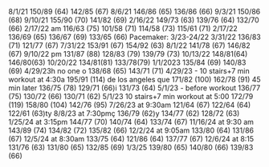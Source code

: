 
8/1/21
150/89 (64)
142/85 (67)
8/6/21
146/86 (65)
136/86  (66)
9/3/21
150/86 (68)
9/10/21
155/90 (70)
141/82 (69)
2/16/22
149/73 (63)
139/76 (64)
132/70 (66)
2/17/22 am
116/63 (75)
101/58 (71)
114/58 (73)
115/61 (71)
2/17/22 
136/69 (65)
136/67 (69)
133/65 (66)
Pacemaker: 3/23-24/22
3/31/22
136/83 (71)
121/77 (67)
7/31/22
153/91 (67)
154/92 (63)
8/1/22
141/78 (67)
146/82 (67)
9/10/22 pm
131/87 (88)
128/83 (79)
139/79 (73)
10/13/22
148/81(64)
146/80(63)
10/20/22
134/81(81)
133/78(79)
1/1/2023
135/84 (69)
140/83 (69)
4/29/23h no one o
138/68 (65)
143/71 (71)
4/29/23 - 10 stairs+7 min workout 
at 4:30a
195/91 (114) de los angeles que 
171/82 (100)
162/78 (91)
45 min later 
136/75 (78)
129/71 (66)i
131/73 (64) 
5/1/23 - before workout 
136/77 (75)
130/72 (66)
130/71 (62)
5/1/23 10 stairs+7 min workout at 5:00
172/79 (119)
158/80 (104)
142/76 (95)
7/26/23 at 9:30am
121/64 (67)
122/64 (64)
122/61 (63)ty
8/8/23 at 7:30pmç
136/79 (62)y 
134/77 (62)
128/72 (63)
1/25/24 at 3:15pm 
144/77 (70)
140/74 (64)
133/74 (67)
11/16/24 at 9:30 am
143/89 (74)
134/82 (72)
135/82 (66)
12/2/24 at 9:05am
133/80 (64)
131/86 (67)
12/5/24 at 8:30am
133/75 (64)
121/86 (64)
137/77 (67)
12/6/24 at 8:15
131/76 (63)
131/80 (65)
132/85 (69)
1/3/25
139/80 (65)
140/80 (66)
139/83 (66)